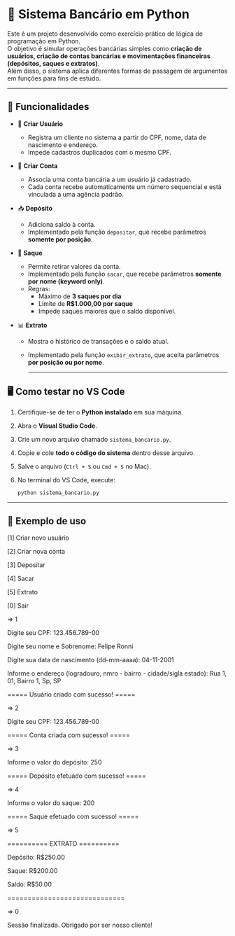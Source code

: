 # 🏦 Sistema Bancário em Python

Este é um projeto desenvolvido como exercício prático de lógica de programação em Python.  
O objetivo é simular operações bancárias simples como **criação de usuários, criação de contas bancárias e movimentações financeiras (depósitos, saques e extratos)**.  
Além disso, o sistema aplica diferentes formas de passagem de argumentos em funções para fins de estudo.

---

## 🚀 Funcionalidades

- 👤 **Criar Usuário**  
  - Registra um cliente no sistema a partir do CPF, nome, data de nascimento e endereço.  
  - Impede cadastros duplicados com o mesmo CPF.  

- 🏦 **Criar Conta**  
  - Associa uma conta bancária a um usuário já cadastrado.  
  - Cada conta recebe automaticamente um número sequencial e está vinculada a uma agência padrão.  

- 📥 **Depósito**  
  - Adiciona saldo à conta.  
  - Implementado pela função `depositar`, que recebe parâmetros **somente por posição**.  

- 💸 **Saque**  
  - Permite retirar valores da conta.  
  - Implementado pela função `sacar`, que recebe parâmetros **somente por nome (keyword only)**.  
  - Regras:  
    - Máximo de **3 saques por dia**  
    - Limite de **R$1.000,00 por saque**  
    - Impede saques maiores que o saldo disponível. 

- 📊 **Extrato**  
  - Mostra o histórico de transações e o saldo atual.  
  - Implementado pela função `exibir_extrato`, que aceita parâmetros **por posição ou por nome**.

    ---
## 🖥️ Como testar no VS Code

1. Certifique-se de ter o **Python instalado** em sua máquina.

2. Abra o **Visual Studio Code**.  

4. Crie um novo arquivo chamado `sistema_bancario.py`.  

5. Copie e cole **todo o código do sistema** dentro desse arquivo.  

6. Salve o arquivo (`Ctrl + S` ou `Cmd + S` no Mac).  

7. No terminal do VS Code, execute:  
   ```bash
   python sistema_bancario.py

---

## 📌 Exemplo de uso

[1] Criar novo usuário

[2] Criar nova conta

[3] Depositar

[4] Sacar

[5] Extrato

[0] Sair

=> 1

Digite seu CPF: 123.456.789-00

Digite seu nome e Sobrenome: Felipe Ronni

Digite sua data de nascimento (dd-mm-aaaa): 04-11-2001

Informe o endereço (logradouro, nmro - bairro - cidade/sigla estado): Rua 1, 01, Bairro 1, Sp, SP

===== Usuário criado com sucesso! =====

=> 2

Digite seu CPF: 123.456.789-00

===== Conta criada com sucesso! =====

=> 3

Informe o valor do depósito: 250

===== Depósito efetuado com sucesso! =====

=> 4

Informe o valor do saque: 200

===== Saque efetuado com sucesso! =====


=> 5

========== EXTRATO ==========

Depósito: R$250.00

Saque: R$200.00

Saldo: R$50.00

=============================

=> 0

Sessão finalizada. Obrigado por ser nosso cliente!
